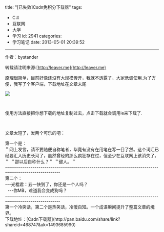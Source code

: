 title: "[已失效]Csdn免积分下载器"
tags:
  - C＃
  - 互联网
  - 大学
  - 学习
id: 2941
categories:
  - 学习笔记
date: 2013-05-01 20:39:52
---

作者：bystander

转载请注明来源:[http://leaver.me](http://leaver.me)

原理很简单，目前好像还没有大规模传开，我就不透露了，大家低调使用.为了方便，我写了个客户端，下载地址在文章末尾

[![](/images/c14131e3f22197232347a8230c51cb661e50f167.png)](http://leaverimage.b0.upaiyun.com/35412_o.png)

&nbsp;

使用方法直接把你想下载的地址复制过去，点击下载就会调用ie来下载了.

&nbsp;

文章太短了，发两个可乐的吧：
<div><span><span>第一个是：</span></span></div>
<div><span><span>＂网上发言，请不要随便自称笔者，毕竟有没有在用笔在写一目了然。这个词汇已经要汇入历史长河了，虽然曾经的那么疯狂存在过，但至少在互联网上该消失了。＂</span></span>
<span><span>＂那以后自称什么？＂</span></span>
<span><span>＂键人。＂</span></span></div>
<div>----------------------------------------------------------------------------------------------------------</div>
<div>第二个：</div>
<div>
<div>---光棍君：五一快到了，你还是一个人吗？</div>
<div>
<div>  ---你MB，难道我会变成狗吗？</div>
<div>----------------------------------------------------------------------------------------------------------</div>
<div>第一个冷笑话，第二个是热笑话，冷暖自知。一个成语瞬间提升了整篇文章的境界。</div>
</div>
</div>
下载地址：[Csdn下载器](http://pan.baidu.com/share/link?shareid=468747&amp;uk=1493685990)